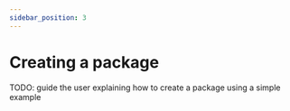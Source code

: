 ```yaml
---
sidebar_position: 3
---
```


# Creating a package

TODO: guide the user explaining how to create a package using a simple example